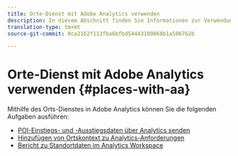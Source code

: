 ```yaml
---
title: Orte-Dienst mit Adobe Analytics verwenden
description: In diesem Abschnitt finden Sie Informationen zur Verwendung des Places-Dienstes mit Adobe Analytics.
translation-type: tm+mt
source-git-commit: 0ca2162f113fba6bfbd54443109068b1a506762b

---
```



# Orte-Dienst mit Adobe Analytics verwenden {#places-with-aa}

Mithilfe des Orts-Dienstes in Adobe Analytics können Sie die folgenden Aufgaben ausführen:

* [POI-Einstiegs- und -Ausstiegsdaten über Analytics senden](/help/use-places-with-other-solutions/places-adobe-analytics/use-places-adobe-analytics.md)
* [Hinzufügen von Ortskontext zu Analytics-Anforderungen](/help/use-places-with-other-solutions/places-adobe-analytics/run-reports-aa-places-data.md)
* [Bericht zu Standortdaten im Analytics Workspace](/help/use-places-with-other-solutions/places-adobe-analytics/run-reports-aa-places-data.md)